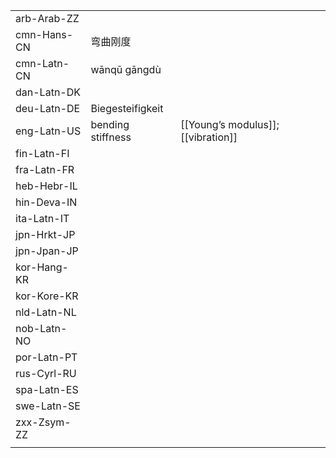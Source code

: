 | | | |
|-|-|-|
| arb-Arab-ZZ |  |  |
| cmn-Hans-CN | 弯曲刚度 |  |
| cmn-Latn-CN | wānqū gāngdù |  |
| dan-Latn-DK |  |  |
| deu-Latn-DE | Biegesteifigkeit |  |
| eng-Latn-US | bending stiffness | [[Young’s modulus]]; [[vibration]] |
| fin-Latn-FI |  |  |
| fra-Latn-FR |  |  |
| heb-Hebr-IL |  |  |
| hin-Deva-IN |  |  |
| ita-Latn-IT |  |  |
| jpn-Hrkt-JP |  |  |
| jpn-Jpan-JP |  |  |
| kor-Hang-KR |  |  |
| kor-Kore-KR |  |  |
| nld-Latn-NL |  |  |
| nob-Latn-NO |  |  |
| por-Latn-PT |  |  |
| rus-Cyrl-RU |  |  |
| spa-Latn-ES |  |  |
| swe-Latn-SE |  |  |
| zxx-Zsym-ZZ |  |  |
|  |  |  |

